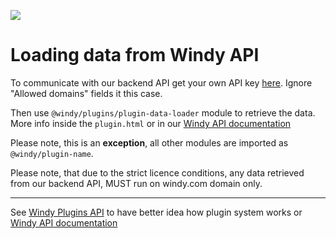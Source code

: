 ![](https://www.windy.com/img/windy-plugins/example10.jpg)

# Loading data from Windy API

To communicate with our backend API get your own API key [here](https://api4.windy.com/api-key/). Ignore "Allowed domains" fields it this case.

Then use `@windy/plugins/plugin-data-loader` module to retrieve the data. More info inside the `plugin.html` or in our [Windy API documentation](../../docs/WINDY_API.md)

Please note, this is an **exception**, all other modules are imported as `@windy/plugin-name`.

Please note, that due to the strict licence conditions, any data retrieved from our backend API, MUST run on windy.com domain only.

---

See [Windy Plugins API](../../docs/WINDY_PLUGIN.md) to have better idea how plugin system works or [Windy API documentation](../../docs/WINDY_API.md)
